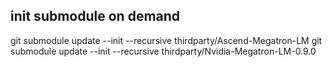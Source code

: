 
## init submodule on demand
git submodule update --init --recursive thirdparty/Ascend-Megatron-LM
git submodule update --init --recursive thirdparty/Nvidia-Megatron-LM-0.9.0
